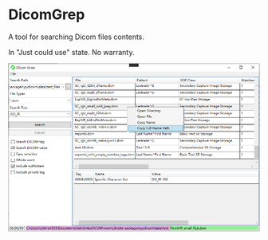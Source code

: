 # DicomGrep

A tool for searching Dicom files contents.

In "Just could use" state. No warranty.

![Screenshot](Screenshot.png)